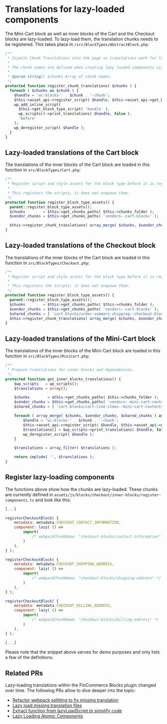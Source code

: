 # Translations for lazy-loaded components

The Mini-Cart block as well as inner blocks of the Cart and the Checkout blocks are lazy-loaded. To lazy-load them, the translation chunks needs to be registered. This takes place in `/src/BlockTypes/AbstractBlock.php`:

```php
/**
 * Injects Chunk Translations into the page so translations work for lazy loaded components.
 *
 * The chunk names are defined when creating lazy loaded components using webpackChunkName.
 *
 * @param string[] $chunks Array of chunk names.
 */
protected function register_chunk_translations( $chunks ) {
  foreach ( $chunks as $chunk ) {
    $handle = 'wc-blocks-' . $chunk . '-chunk';
    $this->asset_api->register_script( $handle, $this->asset_api->get_block_asset_build_path( $chunk ), [], true );
    wp_add_inline_script(
      $this->get_block_type_script( 'handle' ),
      wp_scripts()->print_translations( $handle, false ),
      'before'
    );
    wp_deregister_script( $handle );
  }
}
```

## Lazy-loaded translations of the Cart block

The translations of the inner blocks of the Cart block are loaded in this function in `src/BlockTypes/Cart.php`:

```php
/**
 * Register script and style assets for the block type before it is registered.
 *
 * This registers the scripts; it does not enqueue them.
 */
protected function register_block_type_assets() {
  parent::register_block_type_assets();
  $chunks        = $this->get_chunks_paths( $this->chunks_folder );
  $vendor_chunks = $this->get_chunks_paths( 'vendors--cart-blocks' );

  $this->register_chunk_translations( array_merge( $chunks, $vendor_chunks ) );
}
```

## Lazy-loaded translations of the Checkout block

The translations of the inner blocks of the Cart block are loaded in this function in `src/BlockTypes/Checkout.php`:

```php
/**
 * Register script and style assets for the block type before it is registered.
 *
 * This registers the scripts; it does not enqueue them.
 */
protected function register_block_type_assets() {
  parent::register_block_type_assets();
  $chunks        = $this->get_chunks_paths( $this->chunks_folder );
  $vendor_chunks = $this->get_chunks_paths( 'vendors--cart-blocks' );
  $shared_chunks = [ 'cart-blocks/order-summary-shipping--checkout-blocks/order-summary-shipping-frontend' ];
  $this->register_chunk_translations( array_merge( $chunks, $vendor_chunks, $shared_chunks ) );
}
```

## Lazy-loaded translations of the Mini-Cart block

The translations of the inner blocks of the Mini-Cart block are loaded in this function in `src/BlockTypes/MiniCart.php`:

```php
/**
 * Prepare translations for inner blocks and dependencies.
 */
protected function get_inner_blocks_translations() {
	$wp_scripts   = wp_scripts();
	$translations = array();

	$chunks        = $this->get_chunks_paths( $this->chunks_folder );
	$vendor_chunks = $this->get_chunks_paths( 'vendors--mini-cart-contents-block' );
	$shared_chunks = [ 'cart-blocks/cart-line-items--mini-cart-contents-block/products-table-frontend' ];

	foreach ( array_merge( $chunks, $vendor_chunks, $shared_chunks ) as $chunk ) {
		$handle = 'wc-blocks-' . $chunk . '-chunk';
		$this->asset_api->register_script( $handle, $this->asset_api->get_block_asset_build_path( $chunk ), [], true );
		$translations[] = $wp_scripts->print_translations( $handle, false );
		wp_deregister_script( $handle );
	}

	$translations = array_filter( $translations );

	return implode( '', $translations );
}
```

## Register lazy-loading components

The functions above show how the chunks are lazy-loaded. These chunks are currently defined in `assets/js/blocks/checkout/inner-blocks/register-components.ts` and look like this:

```js
[...]

registerCheckoutBlock( {
	metadata: metadata.CHECKOUT_CONTACT_INFORMATION,
	component: lazy( () =>
		import(
			/* webpackChunkName: "checkout-blocks/contact-information" */ './checkout-contact-information-block/frontend'
		)
	),
} );

registerCheckoutBlock( {
	metadata: metadata.CHECKOUT_SHIPPING_ADDRESS,
	component: lazy( () =>
		import(
			/* webpackChunkName: "checkout-blocks/shipping-address" */ './checkout-shipping-address-block/frontend'
		)
	),
} );

registerCheckoutBlock( {
	metadata: metadata.CHECKOUT_BILLING_ADDRESS,
	component: lazy( () =>
		import(
			/* webpackChunkName: "checkout-blocks/billing-address" */ './checkout-billing-address-block/frontend'
		)
	),
} );

[...]
```

Please note that the snippet above serves for demo purposes and only lists a few of the definitions.

## Related PRs

Lazy-loading translations within the FinCommerce Blocks plugin changed over time. The following PRs allow to dive deeper into the topic:

-   [Refactor webpack splitting to fix missing translation](https://github.com/dieselfox1/fincommerce-blocks/pull/6420)
-   [Lazy load missing translation files](https://github.com/dieselfox1/fincommerce-blocks/pull/5112)
-   [Extract function from lazyLoadScript to simplify code](https://github.com/dieselfox1/fincommerce-blocks/pull/4631)
-   [Lazy Loading Atomic Components](https://github.com/dieselfox1/fincommerce-blocks/pull/2777)

